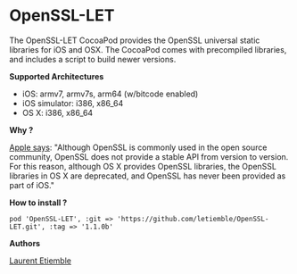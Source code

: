 OpenSSL-LET
===========

The OpenSSL-LET CocoaPod provides the OpenSSL universal static libraries for iOS and OSX. The CocoaPod comes with precompiled libraries, and includes a script to build newer versions.

**Supported Architectures**

-	iOS: armv7, armv7s, arm64 (w/bitcode enabled)
-	iOS simulator: i386, x86_64
-	OS X: i386, x86_64

**Why ?**

[Apple says](https://developer.apple.com/library/mac/documentation/security/Conceptual/cryptoservices/GeneralPurposeCrypto/GeneralPurposeCrypto.html): "Although OpenSSL is commonly used in the open source community, OpenSSL does not provide a stable API from version to version. For this reason, although OS X provides OpenSSL libraries, the OpenSSL libraries in OS X are deprecated, and OpenSSL has never been provided as part of iOS."

**How to install ?**

```
pod 'OpenSSL-LET', :git => 'https://github.com/letiemble/OpenSSL-LET.git', :tag => '1.1.0b'
```

**Authors**

[Laurent Etiemble](https://twitter.com/letiemble)
